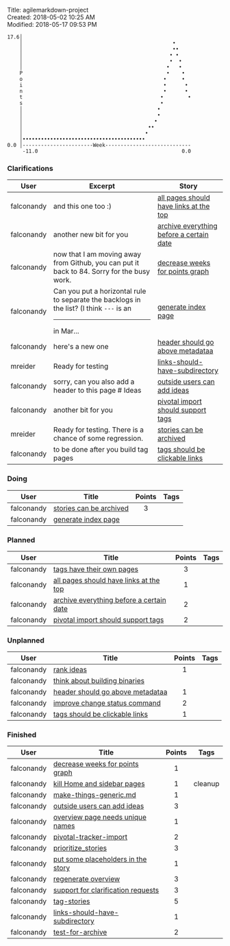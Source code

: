 Title: agilemarkdown-project  
Created: 2018-05-02 10:25 AM  
Modified: 2018-05-17 09:53 PM  

```
17.6│                                                       
    │                                                 •     
    │                                                 ••    
    │                                                • •    
    │                                                •  •   
    │                                               •   •   
    P                                               •    •  
    o                                              •     •  
    i                                              •      • 
    n                                              •      • 
    t                                             •        •
    s                                             •         
    │                                            •          
    │                                            •          
    │                                           •           
    │                                         ••            
    │                                        •              
    │••••••••••••••••••••••••••••••••••••••••               
0.0 │-----------------------Week----------------------------
     -11.0                                               0.0

```
### Clarifications
| User | Excerpt | Story |
|---|---|---|
| falconandy | and this one too :) | [all pages should have links at the top](agilemarkdown-project/all-pages-should-have-links-at-the-top.md) |
| falconandy | another new bit for you | [archive everything before a certain date](agilemarkdown-project/archive-everything-before-a-certain-date.md) |
| falconandy | now that I am moving away from Github, you can put it back to 84. Sorry for the busy work. | [decrease weeks for points graph](agilemarkdown-project/decrease-weeks-for-points-graph.md) |
| falconandy | Can you put a horizontal rule to separate the backlogs in the list? (I think `---` is an <hr> in Mar... | [generate index page](agilemarkdown-project/generate-index-page.md) |
| falconandy | here's a new one | [header should go above metadataa](agilemarkdown-project/header-should-go-above-metadata.md) |
| mreider | Ready for testing | [links-should-have-subdirectory](agilemarkdown-project/links-should-have-subdirectory.md) |
| falconandy | sorry, can you also add a header to this page # Ideas | [outside users can add ideas](agilemarkdown-project/outside-users-can-add-ideas.md) |
| falconandy | another bit for you | [pivotal import should support tags](agilemarkdown-project/pivotal-import-should-support-tags.md) |
| mreider | Ready for testing. There is a chance of some regression. | [stories can be archived](agilemarkdown-project/stories-can-be-archived.md) |
| falconandy | to be done after you build tag pages | [tags should be clickable links](agilemarkdown-project/tags-should-be-clickable-links.md) |

### Doing
| User | Title | Points | Tags |
|---|---|:---:|---|
| falconandy | [stories can be archived](agilemarkdown-project/stories-can-be-archived.md) | 3 |  |
| falconandy | [generate index page](agilemarkdown-project/generate-index-page.md) |  |  |

### Planned
| User | Title | Points | Tags |
|---|---|:---:|---|
| falconandy | [tags have their own pages](agilemarkdown-project/tags-have-their-own-pages.md) | 3 |  |
| falconandy | [all pages should have links at the top](agilemarkdown-project/all-pages-should-have-links-at-the-top.md) | 1 |  |
| falconandy | [archive everything before a certain date](agilemarkdown-project/archive-everything-before-a-certain-date.md) | 2 |  |
| falconandy | [pivotal import should support tags](agilemarkdown-project/pivotal-import-should-support-tags.md) | 2 |  |

### Unplanned
| User | Title | Points | Tags |
|---|---|:---:|---|
| falconandy | [rank ideas](agilemarkdown-project/rank-ideas.md) | 1 |  |
| falconandy | [think about building binaries](agilemarkdown-project/think-about-building-binaries.md) |  |  |
| falconandy | [header should go above metadataa](agilemarkdown-project/header-should-go-above-metadata.md) | 1 |  |
| falconandy | [improve change status command](agilemarkdown-project/improve-change-status-command.md) | 2 |  |
| falconandy | [tags should be clickable links](agilemarkdown-project/tags-should-be-clickable-links.md) | 1 |  |

### Finished
| User | Title | Points | Tags |
|---|---|:---:|---|
| falconandy | [decrease weeks for points graph](agilemarkdown-project/decrease-weeks-for-points-graph.md) | 1 |  |
| falconandy | [kill Home and sidebar pages](agilemarkdown-project/kill-Home-and-sidebar-pages.md) | 1 | cleanup |
| falconandy | [make-things-generic.md](agilemarkdown-project/make-things-generic.md.md) | 1 |  |
| falconandy | [outside users can add ideas](agilemarkdown-project/outside-users-can-add-ideas.md) | 3 |  |
| falconandy | [overview page needs unique names](agilemarkdown-project/overview-page-needs-unique-names.md) | 1 |  |
| falconandy | [pivotal-tracker-import](agilemarkdown-project/pivotal-tracker-import.md) | 2 |  |
| falconandy | [prioritize_stories](agilemarkdown-project/prioritize-stories.md) | 3 |  |
| falconandy | [put some placeholders in the story](agilemarkdown-project/put-some-placeholders-in-the-story.md) | 1 |  |
| falconandy | [regenerate overview](agilemarkdown-project/regenerate-overview.md) | 3 |  |
| falconandy | [support for clarification requests](agilemarkdown-project/send-comments-to-users.md) | 3 |  |
| falconandy | [tag-stories](agilemarkdown-project/tag-stories.md) | 5 |  |
| falconandy | [links-should-have-subdirectory](agilemarkdown-project/links-should-have-subdirectory.md) | 1 |  |
| falconandy | [test-for-archive](agilemarkdown-project/test-for-archive.md) | 2 |  |
